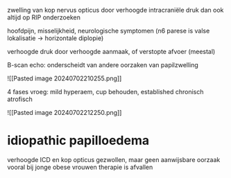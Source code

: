 zwelling van kop nervus opticus door verhoogde intracraniële druk
dan ook altijd op RIP onderzoeken

hoofdpijn, misselijkheid, neurologische symptomen (n6 parese is valse lokalisatie -> horizontale diplopie)


verhoogde druk door verhoogde aanmaak, of verstopte afvoer (meestal)

B-scan echo: onderscheidt van andere oorzaken van papilzwelling



![[Pasted image 20240702210255.png]]

4 fases
vroeg: mild hyperaem, cup behouden, 
established
chronisch
atrofisch

![[Pasted image 20240702212250.png]]

# idiopathic papilloedema
verhoogde ICD en kop opticus gezwollen, maar geen aanwijsbare oorzaak
vooral bij jonge obese vrouwen
therapie is afvallen
